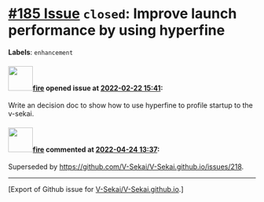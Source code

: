 # [\#185 Issue](https://github.com/V-Sekai/V-Sekai.github.io/issues/185) `closed`: Improve launch performance by using hyperfine
**Labels**: `enhancement`


#### <img src="https://avatars.githubusercontent.com/u/32321?u=c2e06a3d2b49a467aa907e54aa259516440267cc&v=4" width="50">[fire](https://github.com/fire) opened issue at [2022-02-22 15:41](https://github.com/V-Sekai/V-Sekai.github.io/issues/185):

Write an decision doc to show how to use hyperfine to profile startup to the v-sekai.

#### <img src="https://avatars.githubusercontent.com/u/32321?u=c2e06a3d2b49a467aa907e54aa259516440267cc&v=4" width="50">[fire](https://github.com/fire) commented at [2022-04-24 13:37](https://github.com/V-Sekai/V-Sekai.github.io/issues/185#issuecomment-1107843816):

Superseded by https://github.com/V-Sekai/V-Sekai.github.io/issues/218.


-------------------------------------------------------------------------------



[Export of Github issue for [V-Sekai/V-Sekai.github.io](https://github.com/V-Sekai/V-Sekai.github.io).]
